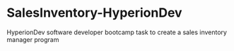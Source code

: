 # SalesInventory-HyperionDev
HyperionDev software developer bootcamp task to create a sales inventory manager program 
